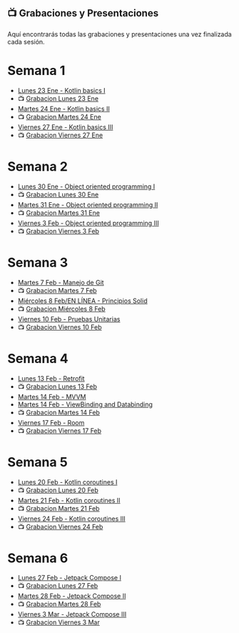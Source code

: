 ## 📺 Grabaciones y Presentaciones
Aquí encontrarás todas las grabaciones y presentaciones una vez finalizada cada sesión.

# Semana 1
- [Lunes 23 Ene - Kotlin basics I](https://drive.google.com/file/d/1J2K0kyHHvHGCJwZ71TiNBkDlGxubSQNJ/view?usp=sharing)
- 📺 [Grabacion Lunes 23 Ene](https://drive.google.com/file/d/16bF4-U9OKSekXuRIv-oSQhUJx35zfes-/view?usp=sharing)
- [Martes 24 Ene - Kotlin basics II](https://drive.google.com/file/d/1h7luLrWn_bcqmzTTthPa91qfcz3Qzxl9/view?usp=sharing)
- 📺 [Grabacion Martes 24 Ene](https://drive.google.com/file/d/1X_kGjzUNQDQ4cjbCzc3vjqpNdbfdSAfJ/view?usp=sharing)
- [Viernes 27 Ene - Kotlin basics III](https://drive.google.com/file/d/1AbeGLIZeRZ9m4R_WQhOdONhgqOt65R2O/view?usp=sharing)
- 📺 [Grabacion Viernes 27 Ene](https://drive.google.com/file/d/1Rv0Tv9GtcMpo9zd_8l-T2y8GGrQWLVym/view?usp=sharing)

# Semana 2
- [Lunes 30 Ene - Object oriented programming I](https://drive.google.com/file/d/1wZA-hdZ0oazr25JECEe1EH4LQ6HNrhEb/view?usp=sharing)
- 📺 [Grabacion Lunes 30 Ene](https://drive.google.com/file/d/1jjoRBn3Xc2OQ7aDP-Xtr0VzAfbZIilqc/view?usp=sharing)
- [Martes 31 Ene - Object oriented programming II](https://drive.google.com/file/d/1JQGh6XPTWMfaubgkL6uoHSgrXYVc9ouv/view?usp=sharing)
- 📺 [Grabacion Martes 31 Ene](https://drive.google.com/file/d/1Ucfb-68Qr6pV1GeNLQwZmQ5KqbB6fEAn/view?usp=sharing)
- [Viernes 3 Feb - Object oriented programming III](https://drive.google.com/file/d/1MEZX21c74xgomd6oXP6SsRJ8-iGGdK44/view?usp=sharing)
- 📺 [Grabacion Viernes 3 Feb](https://drive.google.com/file/d/1pcGgMFMHc30FCp7wjTIgBsFNUi9Z7yZ5/view?usp=sharing)

# Semana 3
- [Martes 7 Feb - Manejo de Git](https://drive.google.com/file/d/1fp-uQSkTUo0ZV9uvL7gSAquxwCPfbyjo/view?usp=sharing)
- 📺 [Grabacion Martes 7 Feb](https://drive.google.com/file/d/1qrgV3MFNIjZy1f0ypU5M2kC16eru30lH/view?usp=sharing)
- [Miércoles 8 Feb/EN LÍNEA - Principios Solid](https://drive.google.com/file/d/14bHJ5lOb2TZqYmdzOsn5C5zYzJ1c-4xr/view?usp=sharing)
- 📺 [Grabacion Miércoles 8 Feb](https://drive.google.com/file/d/1nlfdKAsrF5A2EDobkOwjnPXT6cz4Xoeu/view?usp=sharing)
- [Viernes 10 Feb - Pruebas Unitarias](https://drive.google.com/file/d/1ZEVaTG39xLHMlyVVFsja7nyDcoW1ovpY/view?usp=sharing)
- 📺 [Grabacion Viernes 10 Feb](https://drive.google.com/file/d/1jPlBkhRRCgAJkaMSdrj-AxB6jEhY3ED-/view?usp=sharing)

# Semana 4
- [Lunes 13 Feb - Retrofit](https://drive.google.com/file/d/167M1sOYWuQef8wDq3leo-41u_LWIJVGc/view?usp=sharing)
- 📺 [Grabacion Lunes 13 Feb](https://drive.google.com/file/d/1Jxk84gnlpxlRSI8Yk7mKM7aAdLos9UIT/view?usp=sharing)
- [Martes 14 Feb - MVVM](https://drive.google.com/file/d/1ciqReRE_aWk2VilfR7Qef3NbfJj-l2Eu/view?usp=sharing)
- [Martes 14 Feb - ViewBinding and Databinding](https://drive.google.com/file/d/18bGQZBSTjGg9zfiRY0lmcGTg3XK8dznM/view?usp=sharing)
- 📺 [Grabacion Martes 14 Feb](https://drive.google.com/file/d/1JvERekb6SuPnf6jn2QIjETSqEr4SKE3i/view?usp=sharing)
- [Viernes 17 Feb - Room](https://drive.google.com/file/d/10XkHV6WoIelkuhbwCx7f_NopUsoUd-sr/view?usp=sharing)
- 📺 [Grabacion Viernes 17 Feb]()

# Semana 5
- [Lunes 20 Feb - Kotlin coroutines I]()
- 📺 [Grabacion Lunes 20 Feb]()
- [Martes 21 Feb - Kotlin coroutines II]()
- 📺 [Grabacion Martes 21 Feb]()
- [Viernes 24 Feb - Kotlin coroutines III]()
- 📺 [Grabacion Viernes 24 Feb]()

# Semana 6
- [Lunes 27 Feb - Jetpack Compose I]()
- 📺 [Grabacion Lunes 27 Feb ]()
- [Martes 28 Feb - Jetpack Compose II]()
- 📺 [Grabacion Martes 28 Feb]()
- [Viernes 3 Mar - Jetpack Compose III]()
- 📺 [Grabacion Viernes 3 Mar]()
